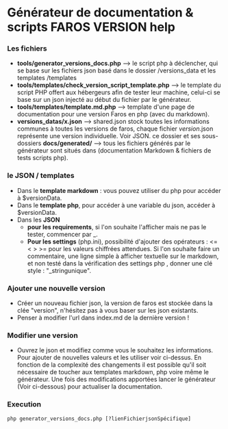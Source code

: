 # Générateur de documentation & scripts FAROS VERSION help

### Les fichiers
* **tools/generator_versions_docs.php** --> le script php à déclencher, qui se base sur les fichiers json basé dans le dossier /versions_data et les templates /templates  
* **tools/templates/check_version_script_template.php** --> le template du script PHP offert aux hébergeurs afin de tester leur machine, celui-ci se base sur un json injecté au début du fichier par le générateur.
* **tools/templates/template.md.php** --> template d'une page de documentation pour une version Faros en php (avec du markdown).
* **versions_datas/x.json** --> shared.json stock toutes les informations communes à toutes les versions de faros, chaque fichier *version*.json représente une version individuelle. Voir JSON.
ce dossier et ses sous-dossiers **docs/generated/** --> tous les fichiers générés par le générateur sont situés dans  (documentation Markdown & fichiers de tests scripts php).
### le JSON / templates
* Dans le **template markdown** : vous pouvez utiliser du php pour accéder à $versionData.
* Dans le **template php**, pour accéder à une variable du json, accéder à $versionData.
* Dans les **JSON**
	* **pour les requirements**, si l'on souhaite l'afficher mais ne pas le tester, commencer par _. 
	* **Pour les settings** (php.ini), possibilité d'ajouter des opérateurs : <= < > >= pour les valeurs chiffrées attendues. Si l'on souhaite faire un commentaire, une ligne simple à afficher textuelle sur le markdown, et non testé dans la vérification des settings php , donner une clé style : "_stringunique".

### Ajouter une nouvelle version
* Créer un nouveau fichier json, la version de faros est stockée dans la clée "version", n'hésitez pas à vous baser sur les json existants.
* Penser à modifier l'url dans index.md de la dernière version ! 
### Modifier une version
* Ouvrez le json et modifiez comme vous le souhaitez les informations. Pour ajouter de nouvelles valeurs et les utiliser voir ci-dessus. En fonction de la complexité des changements il est possible qu'il soit nécessaire de toucher aux templates markdown, php voire même le générateur. Une fois des modifications apportées lancer le générateur (Voir ci-dessous) pour actualiser la documentation. 


### Execution
`php generator_versions_docs.php [?lienFichierjsonSpécifique]`

